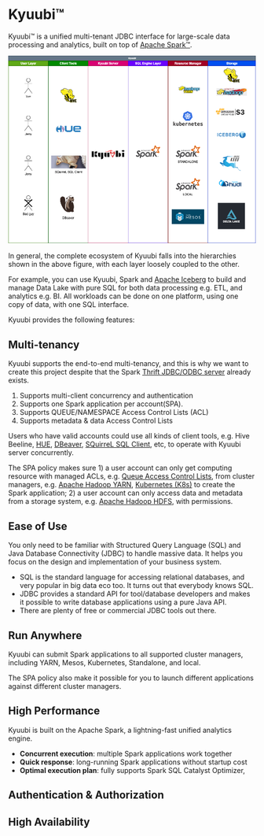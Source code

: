 # Kyuubi™

Kyuubi™ is a unified multi-tenant JDBC interface for large-scale data processing and analytics, built on top of [Apache Spark™](http://spark.apache.org/).

![](../imgs/kyuubi_layers.png)

In general, the complete ecosystem of Kyuubi falls into the hierarchies shown in the above figure, with each layer loosely coupled to the other.

For example, you can use Kyuubi, Spark and [Apache Iceberg](https://iceberg.apache.org/) to build and manage Data Lake with pure SQL for both data processing e.g. ETL, and analytics e.g. BI.
All workloads can be done on one platform, using one copy of data, with one SQL interface.

Kyuubi provides the following features:

## Multi-tenancy

Kyuubi supports the end-to-end multi-tenancy,
and this is why we want to create this project despite that the Spark [Thrift JDBC/ODBC server](http://spark.apache.org/docs/latest/sql-distributed-sql-engine.html#running-the-thrift-jdbcodbc-server) already exists.

1. Supports multi-client concurrency and authentication
2. Supports one Spark application per account(SPA).
3. Supports QUEUE/NAMESPACE Access Control Lists (ACL)
4. Supports metadata & data Access Control Lists

Users who have valid accounts could use all kinds of client tools, e.g.
Hive Beeline, [HUE](https://gethue.com/), [DBeaver](https://dbeaver.io/),
[SQuirreL SQL Client](http://squirrel-sql.sourceforge.net/), etc,
to operate with Kyuubi server concurrently.

The SPA policy makes sure 1) a user account can only get computing resource with managed ACLs, e.g.
[Queue Access Control Lists](https://hadoop.apache.org/docs/current/hadoop-yarn/hadoop-yarn-site/FairScheduler.html#Queue_Access_Control_Lists),
from cluster managers, e.g.
[Apache Hadoop YARN](https://hadoop.apache.org/docs/current/hadoop-yarn/hadoop-yarn-site/YARN.html),
[Kubernetes (K8s)](https://kubernetes.io/) to create the Spark application;
2) a user account can only access data and metadata from a storage system, e.g.
[Apache Hadoop HDFS](https://hadoop.apache.org/docs/current/hadoop-project-dist/hadoop-hdfs/HdfsDesign.html),
with permissions.

## Ease of Use

You only need to be familiar with Structured Query Language (SQL) and Java Database Connectivity (JDBC) to handle massive data.
It helps you focus on the design and implementation of your business system.

- SQL is the standard language for accessing relational databases, and very popular in big data eco too.
  It turns out that everybody knows SQL.
- JDBC provides a standard API for tool/database developers and makes it possible to write database applications using a pure Java API.
- There are plenty of free or commercial JDBC tools out there.

## Run Anywhere

Kyuubi can submit Spark applications to all supported cluster managers, including YARN, Mesos, Kubernetes, Standalone, and local.

The SPA policy also make it possible for you to launch different applications against different cluster managers.

## High Performance

Kyuubi is built on the Apache Spark, a lightning-fast unified analytics engine.

 - **Concurrent execution**: multiple Spark applications work together
 - **Quick response**: long-running Spark applications without startup cost
 - **Optimal execution plan**: fully supports Spark SQL Catalyst Optimizer,

## Authentication & Authorization

## High Availability
